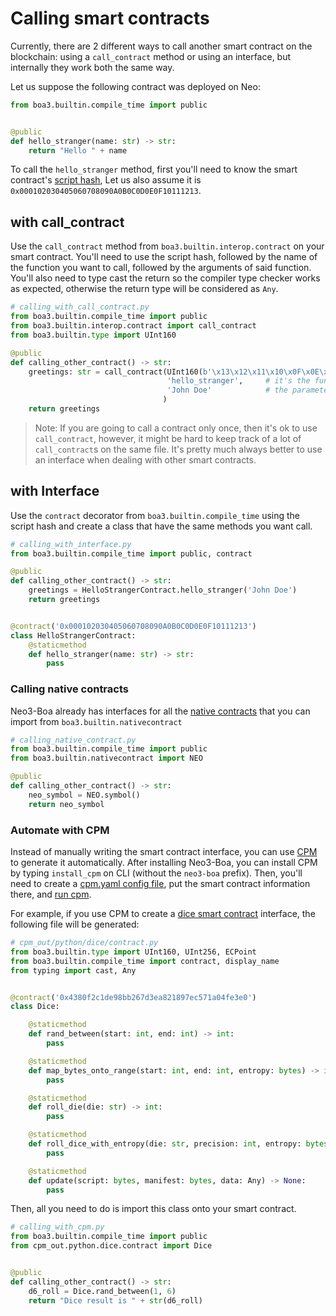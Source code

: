 # Calling smart contracts
Currently, there are 2 different ways to call another smart contract on the blockchain: using a `call_contract` method 
or using an interface, but internally they work both the same way.

Let us suppose the following contract was deployed on Neo:
```python
from boa3.builtin.compile_time import public


@public
def hello_stranger(name: str) -> str:               
    return "Hello " + name
```
To call the `hello_stranger` method, first you'll need to know the smart contract's [script hash](https://developers.neo.org/docs/n3/develop/deploy/deploy#the-contract-scripthash),
Let us also assume it is `0x000102030405060708090A0B0C0D0E0F10111213`.

## with call_contract
Use the `call_contract` method from `boa3.builtin.interop.contract` on your smart contract. You'll need to use the 
script hash, followed by the name of the function you want to call, followed by the arguments of said function. You'll 
also need to type cast the return so the compiler type checker works as expected, otherwise the return type will be 
considered as `Any`.
```python
# calling_with_call_contract.py
from boa3.builtin.compile_time import public
from boa3.builtin.interop.contract import call_contract
from boa3.builtin.type import UInt160

@public
def calling_other_contract() -> str:
    greetings: str = call_contract(UInt160(b'\x13\x12\x11\x10\x0F\x0E\x0D\x0C\x0B\x0A\x09\x08\x07\x06\x05\x04\x03\x02\x01\x00'),     # usually, script hashes that starts with "0x" means that they are using big endian, so when using `bytes` you'll need to revert the order
                                   'hello_stranger',     # it's the function's name
                                   'John Doe'            # the parameter of 'hello_stranger'
                                  )
    return greetings
```

> Note: If you are going to call a contract only once, then it's ok to use `call_contract`, however, it might be hard to 
keep track of a lot of `call_contract`s on the same file. It's pretty much always better to use an interface when dealing with other 
smart contracts.

## with Interface
Use the `contract` decorator from `boa3.builtin.compile_time` using the script hash and create a class that have the 
same methods you want call.
```python
# calling_with_interface.py
from boa3.builtin.compile_time import public, contract

@public
def calling_other_contract() -> str:
    greetings = HelloStrangerContract.hello_stranger('John Doe')
    return greetings


@contract('0x000102030405060708090A0B0C0D0E0F10111213')
class HelloStrangerContract:
    @staticmethod
    def hello_stranger(name: str) -> str:
        pass

```

### Calling native contracts
Neo3-Boa already has interfaces for all the [native contracts](https://docs.neo.org/docs/en-us/reference/scapi/framework/native.html) 
that you can import from `boa3.builtin.nativecontract`
```python
# calling_native_contract.py
from boa3.builtin.compile_time import public
from boa3.builtin.nativecontract import NEO

@public
def calling_other_contract() -> str:
    neo_symbol = NEO.symbol()
    return neo_symbol
```

### Automate with CPM
Instead of manually writing the smart contract interface, you can use [CPM](https://github.com/CityOfZion/cpm/tree/master#readme) 
to generate it automatically. After installing Neo3-Boa, you can install CPM by typing `install_cpm` on CLI (without the 
`neo3-boa` prefix). Then, you'll need to create a [cpm.yaml config file](https://github.com/CityOfZion/cpm/blob/master/docs/config.md), 
put the smart contract information there, and [run cpm](https://github.com/CityOfZion/cpm#example-commands).

For example, if you use CPM to create a [dice smart contract](https://dora.coz.io/contract/neo3/mainnet/0x4380f2c1de98bb267d3ea821897ec571a04fe3e0)
interface, the following file will be generated:
```python
# cpm_out/python/dice/contract.py
from boa3.builtin.type import UInt160, UInt256, ECPoint
from boa3.builtin.compile_time import contract, display_name
from typing import cast, Any


@contract('0x4380f2c1de98bb267d3ea821897ec571a04fe3e0')
class Dice:

    @staticmethod
    def rand_between(start: int, end: int) -> int: 
        pass

    @staticmethod
    def map_bytes_onto_range(start: int, end: int, entropy: bytes) -> int: 
        pass

    @staticmethod
    def roll_die(die: str) -> int: 
        pass

    @staticmethod
    def roll_dice_with_entropy(die: str, precision: int, entropy: bytes) -> list: 
        pass

    @staticmethod
    def update(script: bytes, manifest: bytes, data: Any) -> None: 
        pass
```

Then, all you need to do is import this class onto your smart contract.
```python
# calling_with_cpm.py
from boa3.builtin.compile_time import public
from cpm_out.python.dice.contract import Dice


@public
def calling_other_contract() -> str:
    d6_roll = Dice.rand_between(1, 6)
    return "Dice result is " + str(d6_roll)
```
